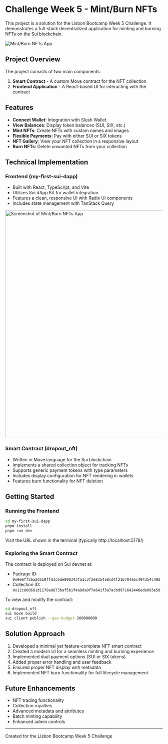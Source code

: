 # Challenge Week 5 - Mint/Burn NFTs

This project is a solution for the Lisbon Bootcamp Week 5 Challenge. It demonstrates a full-stack decentralized application for minting and burning NFTs on the Sui blockchain.

![Mint/Burn NFTs App](https://i.imgur.com/yvNbUed.png)

## Project Overview

The project consists of two main components:

1. **Smart Contract** - A custom Move contract for the NFT collection
2. **Frontend Application** - A React-based UI for interacting with the contract

## Features

- **Connect Wallet**: Integration with Slush Wallet
- **View Balances**: Display token balances (SUI, SIX, etc.)
- **Mint NFTs**: Create NFTs with custom names and images
- **Flexible Payments**: Pay with either SUI or SIX tokens
- **NFT Gallery**: View your NFT collection in a responsive layout
- **Burn NFTs**: Delete unwanted NFTs from your collection

## Technical Implementation

### Frontend (my-first-sui-dapp)

- Built with React, TypeScript, and Vite
- Utilizes Sui dApp Kit for wallet integration
- Features a clean, responsive UI with Radix UI components
- Includes state management with TanStack Query

<img width="726" alt="Screenshot of Mint/Burn NFTs App" src="https://github.com/user-attachments/assets/96183d66-1bf3-4eac-8311-89a507156e2f" />

### Smart Contract (dropout_nft)

- Written in Move language for the Sui blockchain
- Implements a shared collection object for tracking NFTs
- Supports generic payment tokens with type parameters
- Includes display configuration for NFT rendering in wallets
- Features burn functionality for NFT deletion

## Getting Started

### Running the Frontend

```bash
cd my-first-sui-dapp
pnpm install
pnpm run dev
```

Visit the URL shown in the terminal (typically http://localhost:5178/)

### Exploring the Smart Contract

The contract is deployed on Sui devnet at:
- Package ID: `0x9e6ff5ba2d519ffd3c6de890343fa1c3f2e8354a8cd4f216704a6c494354c492`
- Collection ID: `0x12c868681d1178a0873baf5b1f4a8da0f7e641f3a7acbd971642446ede093e50`

To view and modify the contract:
```bash
cd dropout_nft
sui move build
sui client publish --gas-budget 200000000
```

## Solution Approach

1. Developed a minimal yet feature-complete NFT smart contract
2. Created a modern UI for a seamless minting and burning experience
3. Implemented dual payment options (SUI or SIX tokens)
4. Added proper error handling and user feedback
5. Ensured proper NFT display with metadata
6. Implemented NFT burn functionality for full lifecycle management

## Future Enhancements

- NFT trading functionality
- Collection royalties
- Advanced metadata and attributes
- Batch minting capability
- Enhanced admin controls

---

Created for the Lisbon Bootcamp Week 5 Challenge
